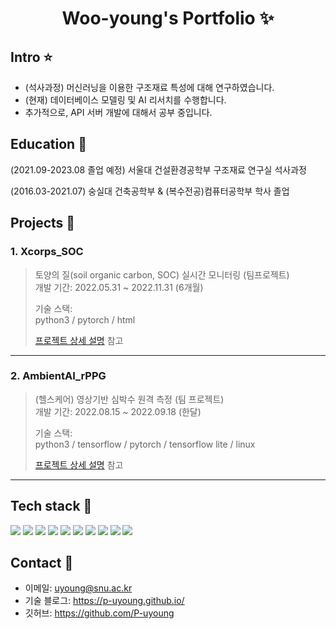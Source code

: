 <p align="center">
  <h1 align="center">Woo-young's Portfolio ✨</h1>

</p>

## Intro ⭐️

- (석사과정) 머신러닝을 이용한 구조재료 특성에 대해 연구하였습니다. 
- (현재) 데이터베이스 모델링 및 AI 리서치를 수행합니다. 
- 추가적으로, API 서버 개발에 대해서 공부 중입니다.

## Education 🍪

(2021.09-2023.08 졸업 예정) 서울대 건설환경공학부 구조재료 연구실 석사과정 

(2016.03-2021.07) 숭실대 건축공학부 & (복수전공)컴퓨터공학부 학사 졸업

## Projects 🌳
### 1. Xcorps_SOC
>토양의 질(soil organic carbon, SOC) 실시간 모니터링 (팀프로젝트)  
>개발 기간: 2022.05.31 ~ 2022.11.31 (6개월)  
>  
>기술 스택:  
>python3 / pytorch / html 
>  
>[프로젝트 상세 설명](https://github.com/P-uyoung/X-Corps_Soil-detection) 참고

---

### 2. AmbientAI_rPPG
>(헬스케어) 영상기반 심박수 원격 측정 (팀 프로젝트)  
>개발 기간: 2022.08.15 ~ 2022.09.18 (한달)
>  
>기술 스택:  
>python3 / tensorflow / pytorch / tensorflow lite / linux 
>
>[프로젝트 상세 설명](https://github.com/P-uyoung/Ambient_RPPG) 참고

---

## Tech stack 🔧
  <span><img src="https://img.shields.io/badge/Python-05122A?style=flat-square&logo=python"/></span>
  <span><img src="https://img.shields.io/badge/Java-ED8B00?style=flat-square&logo=Java"></span>
  <span><img src="https://img.shields.io/badge/Matlab-990000?style=flat-square&logo=matlab"></span>
  <span><img src="https://img.shields.io/badge/Linux-FCC624?style=flat-square&logo=Linux&logoColor=white"></span>
  <span><img src="https://img.shields.io/badge/C-A8B9CC?style=flat-square&logo=C&logoColor=white"/></span>
  <span><img src="https://img.shields.io/badge/C++-00599C?style=flat-square&logo=c%2B%2B"></span>
  <span><img src="https://img.shields.io/badge/mysql-4479A1?style=flat-square&logo=mysql&logoColor=white"></span>
  <span><img src="https://img.shields.io/badge/-Git-05122A?style=flat&logo=git"></span>
  <span><img src="https://img.shields.io/badge/-GitHub-05122A?style=flat&logo=github"></span>
  <span><img src="https://img.shields.io/badge/-Notion-000000?style=flat&logo=notion"></span> 

## Contact 🔗
- 이메일: uyoung@snu.ac.kr
- 기술 블로그: https://p-uyoung.github.io/
- 깃허브: https://github.com/P-uyoung

